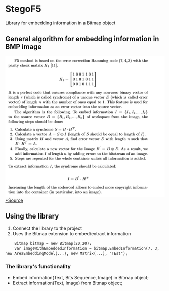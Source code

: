 # StegoF5
Library for embedding information in a Bitmap object
## General algorithm for embedding information in BMP image
![Algorithm F5](https://github.com/tom1604/stegof5/raw/master/image/alg.png)
[*Source](https://link.springer.com/chapter/10.1007/978-3-030-30859-9_37)

## Using the library
1. Connect the library to the project
2. Uses the Bitmap extension to embed/extract information

```
    Bitmap bitmap = new Bitmap(20,20);
    var imageWithEmbeddedInformation = bitmap.EmbedInformation(7, 3, new AreaEmbeddingModel(...), new Matrix(...), "TEst");
```

### The library's functionality
* Embed information(Text, Bits Sequence, Image) in Bitmap object;
* Extract information(Text, Image) from Bitmap object;
